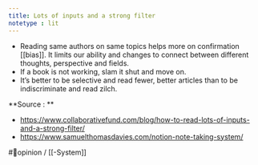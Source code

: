 ```yaml
---
title: Lots of inputs and a strong filter
notetype : lit
---
```

- Reading same authors on same topics helps more on confirmation [[bias]]. It limits our ability and changes to connect between different thoughts, perspective and fields. 
- If a book is not working, slam it shut and move on. 
- It’s better to be selective and read fewer, better articles than to be indiscriminate and read zilch.

**Source : **
- https://www.collaborativefund.com/blog/how-to-read-lots-of-inputs-and-a-strong-filter/
- https://www.samuelthomasdavies.com/notion-note-taking-system/

#🌱opinion / [[-System]]
